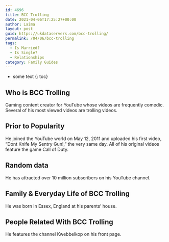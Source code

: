 ```yaml
---
id: 4696
title: BCC Trolling
date: 2021-04-06T17:25:27+00:00
author: Laima
layout: post
guid: https://ukdataservers.com/bcc-trolling/
permalink: /04/06/bcc-trolling
tags:
  - Is Married?
  - Is Single?
  - Relationships
category: Family Guides
---
```


* some text
{: toc}


## Who is BCC Trolling
                  
                  
                  
Gaming content creator for YouTube whose videos are frequently comedic. Several of his most viewed videos are trolling videos.
                  
              
            
              
            
                
                
                
## Prior to Popularity
                  
                  
                  
He joined the YouTube world on May 12, 2011 and uploaded his first video, &#8220;Dont Knife My Sentry Gun!,&#8221; the very same day. All of his original videos feature the game Call of Duty.
                  
              
            
              
            
                
                
                
## Random data
                  
                  
                  
He has attracted over 10 million subscribers on his YouTube channel.
                  
              
            
              
            
                
                
                
## Family & Everyday Life of BCC Trolling
                  
                  
                  
He was born in Essex, England at his parents&#8217; house.
                  
              
            
              
            
                
                
                
## People Related With BCC Trolling
                  
                  
                  
He features the channel Kwebbelkop on his front page.
                  
              
            
              
            
                
              
            
              
              
            
            
              
            
          
          
          